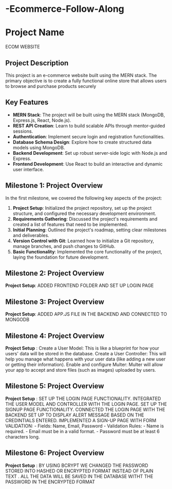 # -Ecommerce-Follow-Along

# Project Name
ECOM WEBSITE

## Project Description
This project is an e-commerce website built using the MERN stack. The primary objective is to create a fully functional online store that allows users to browse and purchase products securely

## Key Features
- **MERN Stack**: The project will be built using the MERN stack (MongoDB, Express.js, React, Node.js).
- **REST API Creation**: Learn to build scalable APIs through mentor-guided sessions.
- **Authentication**: Implement secure login and registration functionalities.
- **Database Schema Design**: Explore how to create structured data models using MongoDB.
- **Backend Development**: Set up robust server-side logic with Node.js and Express.
- **Frontend Development**: Use React to build an interactive and dynamic user interface.

## Milestone 1: Project Overview
In the first milestone, we covered the following key aspects of the project:

1. **Project Setup**: Initialized the project repository, set up the project structure, and configured the necessary development environment.
2. **Requirements Gathering**: Discussed the project's requirements and created a list of features that need to be implemented.
3. **Initial Planning**: Outlined the project's roadmap, setting clear milestones and deliverables.
4. **Version Control with Git**: Learned how to initialize a Git repository, manage branches, and push changes to GitHub.
5. **Basic Functionality**: Implemented the core functionality of the project, laying the foundation for future development.

## Milestone 2: Project Overview
**Project Setup**: ADDED FRONTEND FOLDER AND SET UP LOGIN PAGE

## Milestone 3: Project Overview
**Project Setup**: ADDED APP.JS FILE IN THE BACKEND AND CONNECTED TO MONGODB

## Milestone 4: Project Overview
**Project Setup** : Create a User Model: This is like a blueprint for how your users' data will be 
                    stored in the database.
                    Create a User Controller: This will help you manage what happens with your user data (like adding a new user or getting their information).
                    Enable and configure Multer: Multer will allow your app to accept and store files (such as images) uploaded by users.

## Milestone 5: Project Overview
**Project Setup** : SET UP THE LOGIN PAGE FUNCTIONALITY.
                    INTEGRATED THE USER MODEL AND CONTROLLER WITH THE LOGIN PAGE.
                    SET UP THE SIGNUP PAGE FUNCTIONALITY.
                    CONNECTED THE LOGIN PAGE WITH THE BACKEND
                    SET UP TO DISPLAY ALERT MESSAGE BASED ON THE CREDINTIALS ENTERED.
                    IMPLEMENTED A SIGN-UP PAGE WITH FORM VALIDATION:
                    - Fields: Name, Email, Password
                    - Validation Rules: 
                      - Name is required.
                      - Email must be in a valid format.
                      - Password must be at least 6 characters long.
## Milestone 6: Project Overview
**Project Setup** : BY USING BCRYPT WE CHANGED THE PASSWORD STORED INTO HASHED OR ENCRYPTED FORMAT INSTEAD OF PLAIN  
                    TEXT . ALL THE DATA WILL BE SAVED IN THE DATABASE WITHT THE PASSWORD IN THE ENCRYPTED FORMAT
